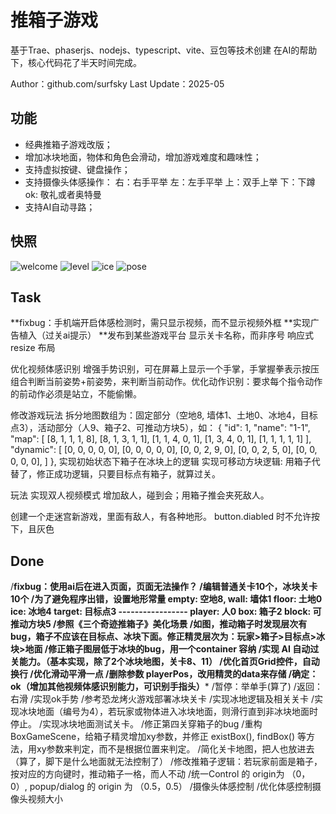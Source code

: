 # 推箱子游戏

基于Trae、phaserjs、nodejs、typescript、vite、豆包等技术创建
在AI的帮助下，核心代码花了半天时间完成。

Author：github.com/surfsky
Last Update：2025-05




## 功能

- 经典推箱子游戏改版；
- 增加冰块地面，物体和角色会滑动，增加游戏难度和趣味性；
- 支持虚拟按键、键盘操作；
- 支持摄像头体感操作：
    右：右手平举
    左：左手平举
    上：双手上举
    下：下蹲
    ok: 敬礼或者奥特曼
- 支持AI自动寻路；

## 快照

![welcome](./doc/welcome.png)
![level](./doc/level.png)
![ice](./doc/ice.png)
![pose](./doc/pose.png)

## Task


**fixbug：手机端开启体感检测时，需只显示视频，而不显示视频外框
**实现广告植入（过关ai提示）
**发布到某些游戏平台
显示关卡名称，而非序号
响应式 resize 布局


优化视频体感识别
    增强手势识别，可在屏幕上显示一个手掌，手掌握拳表示按压
    组合判断当前姿势+前姿势，来判断当前动作。优化动作识别：要求每个指令动作的前动作必须是站立，不能偷懒。

修改游戏玩法
    拆分地图数组为：固定部分（空地8, 墙体1、土地0、冰地4，目标点3），活动部分（人9、箱子2、可推动方块5），如：
    {
      "id": 1,
      "name": "1-1",
      "map": [
        [8, 1, 1, 1, 8],
        [8, 1, 3, 1, 1],
        [1, 1, 4, 0, 1],
        [1, 3, 4, 0, 1],
        [1, 1, 1, 1, 1]
      ],
      "dynamic": [
        [0, 0, 0, 0, 0],
        [0, 0, 0, 0, 0],
        [0, 0, 2, 9, 0],
        [0, 0, 2, 5, 0],
        [0, 0, 0, 0, 0],
      ]
    },
    实现初始状态下箱子在冰块上的逻辑
    实现可移动方块逻辑: 用箱子代替了，修正成功逻辑，只要目标点有箱子，就算过关。

玩法
    实现双人视频模式
    增加敌人，碰到会；用箱子推会夹死敌人。

创建一个走迷宫新游戏，里面有敌人，有各种地形。
button.diabled 时不允许按下，且灰色


## Done

/**fixbug：使用ai后在进入页面，页面无法操作？
/编辑普通关卡10个，冰块关卡10个
/为了避免程序出错，设置地形常量
    empty: 空地8, 
    wall: 墙体1
    floor: 土地0
    ice:  冰地4
    target: 目标点3
    -----------------
    player: 人0
    box: 箱子2
    block: 可推动方块5
/参照《三个奇迹推箱子》美化场景
/如图，推动箱子时发现层次有bug，箱子不应该在目标点、冰块下面。修正精灵层次为：玩家>箱子>目标点>冰块>地面
/修正箱子图层低于冰块的bug，用一个container 容纳
/实现 AI 自动过关能力。（基本实现，除了2个冰块地图，关卡8、11）
/优化首页Grid控件，自动换行
/优化滑动平滑一点
/删除参数 playerPos，改用精灵的data来存储
/确定：ok（增加其他视频体感识别能力，可识别手指头）***
/暂停：举单手(算了)
/返回：右滑
/实现ok手势
/参考恐龙烤火游戏部署冰块关卡
/实现冰地逻辑及相关关卡
    /实现冰块地面（编号为4），若玩家或物体进入冰块地面，则滑行直到非冰块地面时停止。
    /实现冰块地面测试关卡。
/修正第四关穿箱子的bug
/重构BoxGameScene，给箱子精灵增加xy参数，并修正 existBox(), findBox() 等方法，用xy参数来判定，而不是根据位置来判定。
    /简化关卡地图，把人也放进去（算了，脚下是什么地面就无法控制了）
    /修改推箱子逻辑：若玩家前面是箱子，按对应的方向键时，推动箱子一格，而人不动
/统一Control 的 origin为 （0，0）, popup/dialog 的 origin 为 （0.5，0.5）
/摄像头体感控制
/优化体感控制摄像头视频大小
